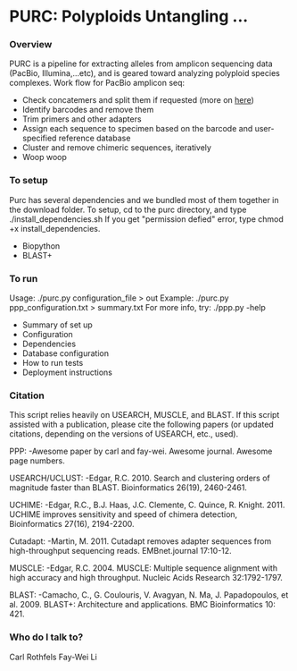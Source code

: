 # PURC: Polyploids Untangling ... #

### Overview ###
PURC is a pipeline for extracting alleles from amplicon sequencing data (PacBio, Illumina,...etc), and is geared toward analyzing polyploid species complexes. Work flow for PacBio amplicon seq:

* Check concatemers and split them if requested (more on [here](https://github.com/PacificBiosciences/cDNA_primer/wiki/Artificial-concatemers,-PCR-chimeras,-and-fusion-genes))
* Identify barcodes and remove them
* Trim primers and other adapters
* Assign each sequence to specimen based on the barcode and user-specified reference database
* Cluster and remove chimeric sequences, iteratively
* Woop woop

### To setup ###
Purc has several dependencies and we bundled most of them together in the download folder. To setup, cd to the purc directory, and type 
./install_dependencies.sh If you get "permission defied" error, type chmod +x install_dependencies.

* Biopython
* BLAST+

### To run ###
Usage: ./purc.py configuration_file > out
Example: ./purc.py ppp_configuration.txt > summary.txt
For more info, try: ./ppp.py -help

* Summary of set up
* Configuration
* Dependencies
* Database configuration
* How to run tests
* Deployment instructions

### Citation ###

This script relies heavily on USEARCH, MUSCLE, and BLAST.
If this script assisted with a publication, please cite the following papers
(or updated citations, depending on the versions of USEARCH, etc., used).

PPP: 
-Awesome paper by carl and fay-wei. Awesome journal. Awesome page numbers.

USEARCH/UCLUST: 
-Edgar, R.C. 2010. Search and clustering orders of magnitude faster than BLAST. 
Bioinformatics 26(19), 2460-2461.

UCHIME:
-Edgar, R.C., B.J. Haas, J.C. Clemente, C. Quince, R. Knight. 2011. 
UCHIME improves sensitivity and speed of chimera detection, Bioinformatics 27(16), 2194-2200.

Cutadapt:
-Martin, M. 2011. Cutadapt removes adapter sequences from high-throughput sequencing reads. 
EMBnet.journal 17:10-12.

MUSCLE:
-Edgar, R.C. 2004. MUSCLE: Multiple sequence alignment with high accuracy and high throughput. 
Nucleic Acids Research 32:1792-1797.

BLAST: 
-Camacho, C., G. Coulouris, V. Avagyan, N. Ma, J. Papadopoulos, et al. 2009. 
BLAST+: Architecture and applications. BMC Bioinformatics 10: 421.

### Who do I talk to? ###

Carl Rothfels
Fay-Wei Li